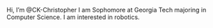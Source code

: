 Hi, I’m @CK-Christopher
I am Sophomore at Georgia Tech majoring in Computer Science.
I am interested in robotics.
